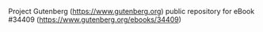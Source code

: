 Project Gutenberg (https://www.gutenberg.org) public repository for eBook #34409 (https://www.gutenberg.org/ebooks/34409)
